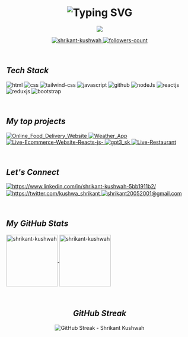 




<!----------------------------------- Heading Section -----------------------------
![web-developer-logo-4](https://github.com/user-attachments/assets/a7bb399a-037e-4851-a2cb-5dfdd6a89ba4)
------->

<!----------------------------------- Heading Section -----------------------------
<h1 align="center">
        Hi
        <img src="https://github.githubassets.com/images/icons/emoji/unicode/1f44b.png" width="35" alt="wave">
        I'm Shrikant Kushwah
    </h1>
------->


<h1 align="center">
<img src="https://readme-typing-svg.demolab.com?font=Fira+Code&weight=600&size=30&pause=1000&color=3F00F7&random=false&width=900&lines=%E2%9C%A8+Hey%2C+I'm+Shrikant+Kushwah.+You+are+Welcome!+%F0%9F%8C%9F" alt="Typing SVG" />
</h1>


<!----------------------------------- About Section ------------------------------------>

<p align="center">
<img src="https://readme-typing-svg.demolab.com/?lines=Full-stack%20web%20developer;Experienced%20Frontend%20Developer;Freelance%20Developer%20&font=Fira%20Code&width=500&height=35&color=3F00F7&pause=1000&size=26" />
</p>



<!----------------------------------- Profile View Section ------------------------------------>

<p align="center">
    <a href="https://github.com/shrikant-kushwah">
        <img src="https://komarev.com/ghpvc/?username=shrikant-kushwah&label=Profile%20views&color=0e75b6&style=flat" alt="shrikant-kushwah" />
    </a>
    <a href="https://github.com/shrikant-kushwah?tab=followers">
        <img src="https://img.shields.io/github/followers/shrikant-kushwah?label=Followers&style=social" alt="followers-count">
    </a>
</p>
<br>



<!----------------------------------- Tech Stack Section ------------------------------------>

<h2><i>Tech Stack</i></h2>
<p>
    <img src="https://img.shields.io/badge/HTML-E34F26?style=for-the-badge&logo=html5&logoColor=white" alt="html" />
    <img src="https://img.shields.io/badge/CSS-1572B6?style=for-the-badge&logo=css3&logoColor=white" alt="css" />
    <img src="https://img.shields.io/badge/Tailwind CSS-0f172a?style=for-the-badge&logo=tailwind-css&logoColor=white" alt="tailwind-css" />
    <img src="https://img.shields.io/badge/JavaScript-F7DF1E?style=for-the-badge&logo=javascript&logoColor=323330" alt="javascript" />
    <img src="https://img.shields.io/badge/GitHub-100000?style=for-the-badge&logo=github&logoColor=white" alt="github" />
    <img src="https://img.shields.io/badge/NodeJs-7741C?style=for-the-badge&logo=nodeJs&logoColor=white" alt="nodeJs" />
    <img src="https://img.shields.io/badge/React-20232A?style=for-the-badge&logo=react&logoColor=61DAFB" alt="reactjs" />
    <img src="https://img.shields.io/badge/Redux-20232A?style=for-the-badge&logo=redux&logoColor=61DAFB" alt="reduxjs" />
    <img src="https://img.shields.io/badge/Bootstrap-563D7C?style=for-the-badge&logo=bootstrap&logoColor=white" alt="bootstrap" />
</p>
<br>



<!----------------------------------- Project Section ------------------------------------>

<h2><i>My top projects</i></h2>
<p align="left">
    <a href="https://github.com/shrikant-kushwah/Online_Food_Delivery_Website" target="blank">
        <img src="https://img.shields.io/static/v1?style=for-the-badge&message=Food Zone&color=000000&logo=Food&logoColor=FFFFFF&label=" alt="Online_Food_Delivery_Website" />
    </a>
    <a href="https://github.com/shrikant-kushwah/Weather_App" target="blank">
        <img src="https://img.shields.io/static/v1?style=for-the-badge&message=Weather App&color=1a78f4&logo=weather&logoColor=FFFFFF&label=" alt="Weather_App" />
    </a>
    <a href="https://github.com/shrikant-kushwah/Live-Ecommerce-Website-Reacts-js-" target="blank">
        <img src="https://img.shields.io/static/v1?style=for-the-badge&message=Ecommerce Website&color=FFFF00&logo=Ecommerce&logoColor=FFFFFF&label=" alt="Live-Ecommerce-Website-Reacts-js-" />
    </a>
    <a href="https://github.com/shrikant-kushwah/gpt3_sk" target="blank">
        <img src="https://img.shields.io/static/v1?style=for-the-badge&message=GPT3_SK Website&color=042c54&logo=GPT3_SK&logoColor=FFFFFF&label=" alt="gpt3_sk" />
    </a>
    <a href="https://github.com/shrikant-kushwah/Live-Restaurant" target="blank">
        <img src="https://img.shields.io/static/v1?style=for-the-badge&message=Live-Restaurant Website&color=dcca87&logo=Live-Restaurant&logoColor=FFFFFF&label=" alt="Live-Restaurant" />
    </a>
    
</p>
<br>



<!----------------------------------- Social Media Links Section ------------------------------------>

<h2><i>Let's Connect</i></h2>
<p align="left">
    <a href="https://www.linkedin.com/in/shrikant-kushwah-5bb1911b2/">
        <img align="center" src="https://img.shields.io/badge/LinkedIn-0077B5?style=for-the-badge&logo=linkedin&logoColor=white" alt="https://www.linkedin.com/in/shrikant-kushwah-5bb1911b2/" />
    </a>
    <a href="https://twitter.com/kushwa_shrikant">
        <img align="center" src="https://img.shields.io/badge/Twitter-1DA1F2?style=for-the-badge&logo=twitter&logoColor=white" alt="https://twitter.com/kushwa_shrikant" />
    </a>
    <a title="shrikant20052001@gmail.com" href="mailto:shrikant20052001@gmail.com">
        <img align="center" src="https://img.shields.io/badge/Gmail-D14836?style=for-the-badge&logo=gmail&logoColor=white" alt="shrikant20052001@gmail.com" />
    </a>
    
</p>
<br>



<!----------------------------------- GitHub Stats Section ------------------------------------>

<h2><i>My GitHub Stats</i></h2>
<p>
    <a href=https://github.com/shrikant-kushwah">
   <img align="center" src="https://github-readme-stats.vercel.app/api?username=shrikant-kushwah&show_icons=true&include_all_commits=true&count_private=true&hide=issues,contribs&border_radius=0&locale=en&theme=dark" alt="shrikant-kushwah" height="139" />
    </a>
    <a href="hhttps://github.com/shrikant-kushwah">
    <img align="center" src="https://github-readme-stats.vercel.app/api/top-langs/?username=shrikant-kushwah&layout=compact&exclude_repo=&hide=Shell&border_radius=0&theme=dark" alt="shrikant-kushwah" height="139" />
    </a>
    
</p>

<br>

<!-----------------------------------GitHub Streak-------------------------------------->

<h2 align="center"><em>GitHub Streak</em></h2>
<div align="center">
    <img src="https://github-readme-streak-stats.herokuapp.com/?user=shrikant-kushwah&theme=dark" alt="GitHub Streak - Shrikant Kushwah">
</div>


<!---------------------------
<h2 align="center"><em>GitHub Streak</em></h2>
<div align="center">
    <img src="https://github-readme-streak-stats.herokuapp.com/?user=shrikant-kushwah&theme=dark" alt="GitHub Streak - Shrikant Kushwah">
</div>

<h2><em>GitHub Streak</em></h2>
<div style="text-align: center;">
    <img align="center" src="https://github-readme-streak-stats.herokuapp.com/?user=shrikant-kushwah&theme=dark" alt="shrikant-kushwah"/>
</div>




<h2><i>GitHub Streak</i></h2>
<p>
    <img align="center" src="https://github-readme-streak-stats.herokuapp.com/?user=shrikant-kushwah&theme=dark" alt="shrikant-kushwah"/>
</p>
--------->



<!----------------------------------- Top Repository Section ----------------------------

<h2><i>Top Repositories</i></h2>
<p>
    <a href="https://github.com/shrikant-kushwah/Live-Ecommerce-Website-Reacts-js-">
        <img align="center" src="https://github-readme-stats.vercel.app/api/pin/?username=shrikant-kushwah&repo=Live-Ecommerce-Website-Reacts-js-&locale=en&border_radius=0&theme=dark" alt="shrikant-kushwah"/>
    </a>
    <a href="https://github.com/shrikant-kushwah/gpt3_sk">
        <img align="center" src="https://github-readme-stats.vercel.app/api/pin/?username=shrikant-kushwah&repo=gpt3_sk&locale=en&border_radius=0&theme=dark" alt="shrikant-kushwah"/>
    </a>
    <a href="https://github.com/shrikant-kushwah/Weather_App">
        <img align="center" src="https://github-readme-stats.vercel.app/api/pin/?username=shrikant-kushwah&repo=Weather_App&locale=en&border_radius=0&theme=dark" alt="shrikant-kushwah"/>
    </a>
    <a href="https://github.com/shrikant-kushwah/Online_Food_Delivery_Website">
        <img align="center" src="https://github-readme-stats.vercel.app/api/pin/?username=shrikant-kushwah&repo=Online_Food_Delivery_Website&locale=en&border_radius=0&theme=dark" alt="shrikant-kushwah"/>
    </a>
</p>


-------->

